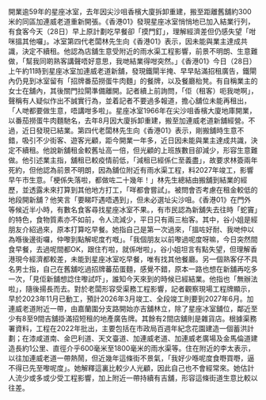 開業逾59年的星座冰室，去年因尖沙咀香檳大廈拆卸重建，搬至距離舊舖約300米的同區加連威老道重新開張。《香港01》發現星座冰室悄悄地已加入結業行列，有食客今天（28日）早上原計劃吃早餐卻「摸門釘」，理解經濟差但仍感失望「咁咪搵其他囉」。冰室第四代老闆林先生向《香港01》表示，因未能與業主達成共識，決定不續租。他認為店舖生意受附近的雨水渠工程影響，前景不明朗、生意難做，「幫我同啲熟客講聲唔好意思，我哋結業得咁突然。」《香港01》今日（28日）上午約11時到星座冰室加連威老道新舖，發現鐵閘半掩、早早貼滿招租廣告，鐵閘內仍見到冰室留有「招牌番茄撈蛋牛肉麵」的餐牌，以及餐廳枱凳。有自稱業主的女士在舖內，其後關門拉閘準備離開。記者續上前詢問，「佢（租客）呃我哋啊」，聲稱有人疑似作出不誠實行為，並着記者不要過多報道，擔心舖位未能再租出，「人哋都要做生意，唔講咁多啦」。星座冰室1966年在尖沙咀香檳大廈地庫開業，以番茄撈蛋牛肉麵馳名，去年8月因大廈拆卸重建，搬至加連威老道新舖經營。不過，近日發現已結業。第四代老闆林先生向《香港01》表示，剛搬舖時生意不錯，吸引不少街客、遊客光顧，距今開業一年多，近日因未能與業主達成共識，決定不續租。他說新舖租金較舊址高一倍，但光顧的上班族數目卻減少，形容生意難做。他引述業主指，舖租已較疫情前低，「減租已經係仁至義盡」，故要求林簽兩年死約，但他認為前景不明朗，因為舖位附近有雨水渠工程，料2027年竣工，影響早午市生意。「梗係失落啦，都做咗二十幾年！」林先生總結由搬舖到結業的經歷，並透露未來打算到其他地方打工，「咩都會嘗試」。被問會否考慮在租金較低的地段開新舖？他笑言「要睇吓遇唔遇到」，但未必選址尖沙咀。《香港01》在門外等候近半小時，有數名食客尋找星座冰室不果。，有市民認為新舖失去往時「蛇竇」的特色，食物質素亦不如前，令人流減少，平日只有兩三枱客。其中，谷小姐是經朋友介紹過來，原本打算吃早餐。她指自己是第一次過來，「搵咗好耐、我哋仲以為喺後邊街囉，仲嚟到點解呢度冇嘅」。「我個朋友以前嚟過呢度呀嘛，今日突然間食早餐，去過呢間都OK，跟住冇啦，就係咁啦」，谷小姐坦言有點失望，但理解香港現今經濟都較差，未能到星座冰室吃早餐，唯有找其他餐廳。另一個熟客仔不具名男士指，自己在舊舖吃過招牌蕃茄蛋麵，感覺不錯，原本一路也想在新舖再吃多一次，「見佢新舖想諗住嚟試吓」，誰知今天來到的時候已經結業。他指也「無辦法啦」，隨後揚長而去。對於老闆形容受渠務工程影響，記者觀察現場工程牌顯示，早於2023年11月已動工，預計2026年3月竣工、全段竣工則要到2027年6月。加連威老道附近一帶，由嘉蘭圍分支路開始亦吉舖林立，除了星座冰室舖位，鄰近至少有8至9間吉舖掛滿招短租的地產廣告牌。其餘有2間店舖則是雜貨店。根據渠務署資料，工程在2022年批出，主要包括在市政局百週年紀念花園建造一個蓄洪計劃；在漆咸道南、金巴利道、天文臺道、加連威老道、加連威老廣場及金馬倫道建造長約1公里、直徑介乎600毫米至1800毫米的雨水渠等。住在附近的李太表示，以往加連威老道一帶熱鬧，但近幾年這條街不景氣，「我好少喺呢度食嘢買嘢，逼不得已先至嚟呢度」。她解釋這裏比較少人光顧，因此自己也不會經常來。她估計人流少或多或少受工程影響，加上附近一帶持續有吉舖，形容這條街道生意比較以往差。